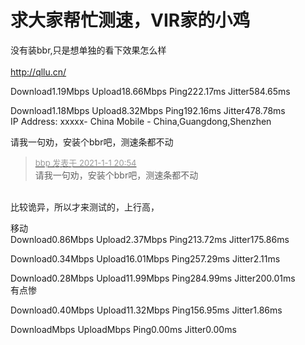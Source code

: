 # 求大家帮忙测速，VIR家的小鸡


没有装bbr,只是想单独的看下效果怎么样<br />
<br />
http://qllu.cn/

Download1.19Mbps Upload18.66Mbps Ping222.17ms Jitter584.65ms<img id="aimg_ao4n8" onclick="zoom(this, this.src, 0, 0, 0)" class="zoom" src="https://cdn.jsdelivr.net/gh/hishis/forum-master/public/images/patch.gif" onmouseover="img_onmouseoverfunc(this)" onload="thumbImg(this)" border="0" alt="" />

Download1.18Mbps Upload8.32Mbps Ping192.16ms Jitter478.78ms<br />
IP Address: xxxxx- China Mobile - China,Guangdong,Shenzhen<br />


请我一句劝，安装个bbr吧，测速条都不动

<div class="quote"><blockquote><font size="2"><a href="https://www.hostloc.com/forum.php?mod=redirect&amp;goto=findpost&amp;pid=9778424&amp;ptid=791657" target="_blank"><font color="#999999">bbp 发表于 2021-1-1 20:54</font></a></font><br />
请我一句劝，安装个bbr吧，测速条都不动</blockquote></div><br />
比较诡异，所以才来测试的，上行高，

移动<br />
Download0.86Mbps Upload2.37Mbps Ping213.72ms Jitter175.86ms

Download0.34Mbps Upload16.01Mbps Ping257.29ms Jitter2.11ms

Download0.28Mbps Upload11.99Mbps Ping284.99ms Jitter200.01ms<br />
有点惨<img id="aimg_vy698" onclick="zoom(this, this.src, 0, 0, 0)" class="zoom" src="https://cdn.jsdelivr.net/gh/hishis/forum-master/public/images/patch.gif" onmouseover="img_onmouseoverfunc(this)" onload="thumbImg(this)" border="0" alt="" />

Download0.40Mbps Upload11.32Mbps Ping156.95ms Jitter1.86ms

DownloadMbps UploadMbps Ping0.00ms Jitter0.00ms<img id="aimg_sZkSF" onclick="zoom(this, this.src, 0, 0, 0)" class="zoom" src="https://cdn.jsdelivr.net/gh/hishis/forum-master/public/images/patch.gif" onmouseover="img_onmouseoverfunc(this)" onload="thumbImg(this)" border="0" alt="" />
